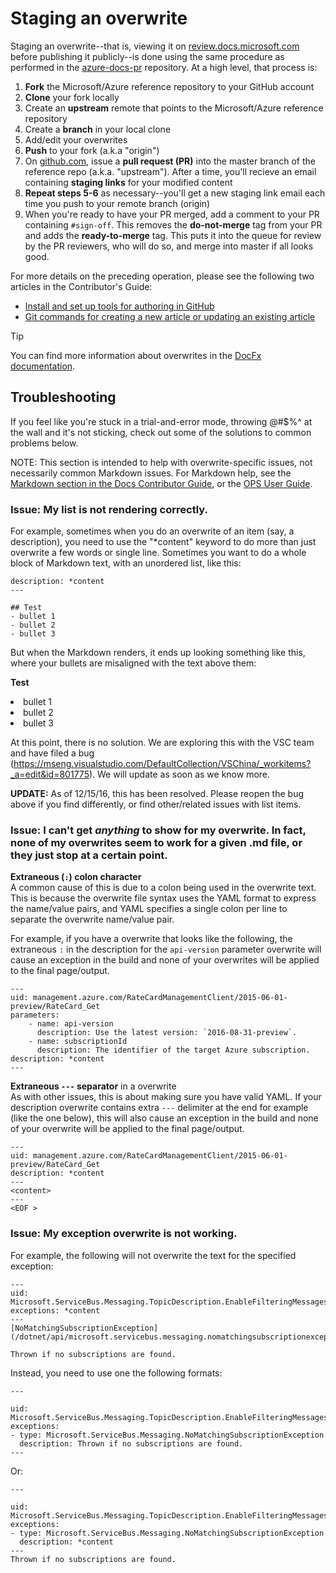 # Staging an overwrite

Staging an overwrite--that is, viewing it on [review.docs.microsoft.com](https://review.docs.microsoft.com) before publishing it publicly--is done using the same procedure as performed in the [azure-docs-pr](https://github.com/Microsoft/azure-docs-pr) repository. At a high level, that process is:

1. **Fork** the Microsoft/Azure reference repository to your GitHub account
2. **Clone** your fork locally
3. Create an **upstream** remote that points to the Microsoft/Azure reference repository
4. Create a **branch** in your local clone
5. Add/edit your overwrites
6. **Push** to your fork (a.k.a "origin")
7. On [github.com](http://github.com), issue a **pull request (PR)** into the master branch of the reference repo (a.k.a. "upstream"). After a time, you'll recieve an email containing **staging links** for your modified content
8. **Repeat steps 5-6** as necessary--you'll get a new staging link email each time you push to your remote branch (origin)
9. When you're ready to have your PR merged, add a comment to your PR containing `#sign-off`. This removes the **do-not-merge** tag from your PR and adds the **ready-to-merge** tag. This puts it into the queue for review by the PR reviewers, who will do so, and merge into master if all looks good.

For more details on the preceding operation, please see the following two articles in the Contributor's Guide:

* [Install and set up tools for authoring in GitHub](https://github.com/Microsoft/azure-docs/blob/master/contributor-guide/tools-and-setup.md)
* [Git commands for creating a new article or updating an existing article](https://github.com/Microsoft/azure-docs/blob/master/contributor-guide/git-commands-for-master.md)

> [!TIP]
> You can find more information about overwrites in the [DocFx documentation](https://dotnet.github.io/docfx/tutorial/intro_overwrite_files.html).
>

## Troubleshooting

If you feel like you're stuck in a trial-and-error mode, throwing @#$%^ at the wall and it's not sticking, check out some of the solutions to common problems below. 

NOTE: This section is intended to help with overwrite-specific issues, not necessarily common Markdown issues. For Markdown help, see the [Markdown section in the Docs Contributor Guide](https://stage.docs.microsoft.com/en-us/contribute/markdown), or the [OPS User Guide](https://opsdocs.azurewebsites.net/en-us/opsdocs/partnerdocs/gfm?branch=master).

### Issue: My list is not rendering correctly.

For example, sometimes when you do an overwrite of an item (say, a description), you need to use the "*content" keyword to do more than just overwrite a few words or single line. Sometimes you want to do a whole block of Markdown text, with an unordered list, like this: 

```
description: *content
---

## Test
- bullet 1  
- bullet 2  
- bullet 3  
```

But when the Markdown renders, it ends up looking something like this, where your bullets are misaligned with the text above them:

<b>Test</b>
<li>bullet 1</li>
<li>bullet 2</li>
<li>bullet 3</li>

At this point, there is no solution. We are exploring this with the VSC team and have filed a bug (https://mseng.visualstudio.com/DefaultCollection/VSChina/_workitems?_a=edit&id=801775). We will update as soon as we know more.

**UPDATE:** As of 12/15/16, this has been resolved. Please reopen the bug above if you find differently, or find other/related issues with list items. 

### Issue: I can't get *anything* to show for my overwrite. In fact, none of my overwrites seem to work for a given .md file, or they just stop at a certain point.

**Extraneous (`:`) colon character**  
A common cause of this is due to a colon being used in the overwrite text. This is because the overwrite file syntax uses the YAML format to express the name/value pairs, and YAML specifies a single colon per line to separate the overwrite name/value pair.

For example, if you have a overwrite that looks like the following, the extraneous `:` in the description for the `api-version` parameter overwrite will cause an exception in the build and none of your overwrites will be applied to the final page/output.

```
---
uid: management.azure.com/RateCardManagementClient/2015-06-01-preview/RateCard_Get
parameters:
    - name: api-version
      description: Use the latest version: `2016-08-31-preview`.
    - name: subscriptionId
      description: The identifier of the target Azure subscription. 
description: *content
---
```

**Extraneous `---` separator** in a overwrite  
As with other issues, this is about making sure you have valid YAML. If your description overwrite contains extra `---` delimiter at the end for example (like the one below), this will also cause an exception in the build and none of your overwrite will be applied to the final page/output.

```
---
uid: management.azure.com/RateCardManagementClient/2015-06-01-preview/RateCard_Get
description: *content
---
<content>
---
<EOF > 
```

### Issue: My exception overwrite is not working.
For example, the following will not overwrite the text for the specified exception:

```
---
uid: Microsoft.ServiceBus.Messaging.TopicDescription.EnableFilteringMessagesBeforePublishing
exceptions: *content
---
[NoMatchingSubscriptionException](/dotnet/api/microsoft.servicebus.messaging.nomatchingsubscriptionexception)

Thrown if no subscriptions are found.
```

Instead, you need to use one the following formats:

```
---

uid: Microsoft.ServiceBus.Messaging.TopicDescription.EnableFilteringMessagesBeforePublishing
exceptions: 
- type: Microsoft.ServiceBus.Messaging.NoMatchingSubscriptionException 
  description: Thrown if no subscriptions are found.
---
```

Or:

```
---

uid: Microsoft.ServiceBus.Messaging.TopicDescription.EnableFilteringMessagesBeforePublishing
exceptions: 
- type: Microsoft.ServiceBus.Messaging.NoMatchingSubscriptionException
  description: *content
---
Thrown if no subscriptions are found.
```
